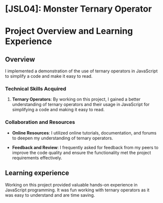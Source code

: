 # [JSL04]: Monster Ternary Operator

# Project Overview and Learning Experience

## Overview
I implemented a demonstration of the use of ternary operators in JavaScript to simplify a code and make it easy to read.

### Technical Skills Acquired

1. **Ternary Operators**: By working on this project, I gained a better understanding of ternary operators and their usage in JavaScript for simplifying a code and making it easy to read.

### Collaboration and Resources

- **Online Resources**: I utilized online tutorials, documentation, and forums to deepen my understanding of ternary operators.

- **Feedback and Review**: I frequently asked for feedback from my peers to improve the code quality and ensure the functionality met the project requirements effectively.

## Learning experience

Working on this project provided valuable hands-on experience in JavaScript programming. It was fun working with ternary operators as it was easy to understand and are time saving.